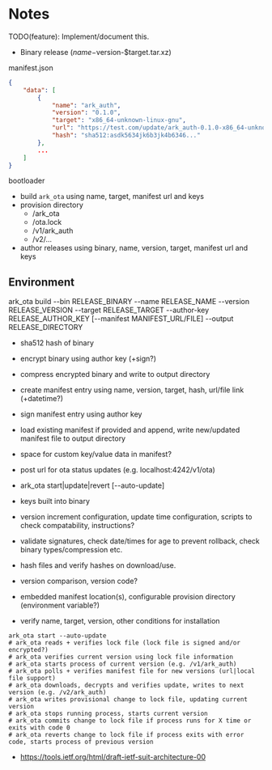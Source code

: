 # Notes

TODO(feature): Implement/document this.

-   Binary release ($name-$version-$target.tar.xz)

manifest.json

```json
{
    "data": [
        {
            "name": "ark_auth",
            "version": "0.1.0",
            "target": "x86_64-unknown-linux-gnu",
            "url": "https://test.com/update/ark_auth-0.1.0-x86_64-unknown-linux-gnu.tar.xz",
            "hash": "sha512:asdk5634jk6b3jk4b6346..."
        },
        ...
    ]
}
```

bootloader

- build `ark_ota` using name, target, manifest url and keys
- provision directory
    - /ark_ota
    - /ota.lock
    - /v1/ark_auth
    - /v2/...
- author releases using binary, name, version, target, manifest url and keys

## Environment

ark_ota build
    --bin RELEASE_BINARY
    --name RELEASE_NAME
    --version RELEASE_VERSION
    --target RELEASE_TARGET
    --author-key RELEASE_AUTHOR_KEY
    [--manifest MANIFEST_URL/FILE]
    --output RELEASE_DIRECTORY

- sha512 hash of binary
- encrypt binary using author key (+sign?)
- compress encrypted binary and write to output directory
- create manifest entry using name, version, target, hash, url/file link (+datetime?)
- sign manifest entry using author key
- load existing manifest if provided and append, write new/updated manifest file to output directory
- space for custom key/value data in manifest?

- post url for ota status updates (e.g. localhost:4242/v1/ota)
- ark_ota start|update|revert [--auto-update]
- keys built into binary
- version increment configuration, update time configuration, scripts to check compatability, instructions?
- validate signatures, check date/times for age to prevent rollback, check binary types/compression etc.
- hash files and verify hashes on download/use.
- version comparison, version code?
- embedded manifest location(s), configurable provision directory (environment variable?)
- verify name, target, version, other conditions for installation

```shell
ark_ota start --auto-update
# ark_ota reads + verifies lock file (lock file is signed and/or encrypted?)
# ark_ota verifies current version using lock file information
# ark_ota starts process of current version (e.g. /v1/ark_auth)
# ark_ota polls + verifies manifest file for new versions (url|local file support)
# ark_ota downloads, decrypts and verifies update, writes to next version (e.g. /v2/ark_auth)
# ark_ota writes provisional change to lock file, updating current version
# ark_ota stops running process, starts current version
# ark_ota commits change to lock file if process runs for X time or exits with code 0
# ark_ota reverts change to lock file if process exits with error code, starts process of previous version
```

- <https://tools.ietf.org/html/draft-ietf-suit-architecture-00>
